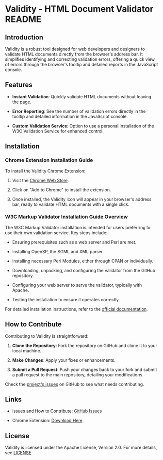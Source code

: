 
  

# Validity - HTML Document Validator README

  

## Introduction

  

Validity is a robust tool designed for web developers and designers to validate HTML documents directly from the browser's address bar. It simplifies identifying and correcting validation errors, offering a quick view of errors through the browser's tooltip and detailed reports in the JavaScript console.

  

## Features

  

-  **Instant Validation**: Quickly validate HTML documents without leaving the page.

-  **Error Reporting**: See the number of validation errors directly in the tooltip and detailed information in the JavaScript console.

-  **Custom Validation Service**: Option to use a personal installation of the W3C Validation Service for enhanced control.

  

## Installation

  

### Chrome Extension Installation Guide

  

To install the Validity Chrome Extension:

1. Visit the [Chrome Web Store](https://chromewebstore.google.com/detail/validity/bbicmjjbohdfglopkidebfccilipgeif).

2. Click on "Add to Chrome" to install the extension.

3. Once installed, the Validity icon will appear in your browser's address bar, ready to validate HTML documents with a single click.

  

### W3C Markup Validator Installation Guide Overview

  

The W3C Markup Validator installation is intended for users preferring to use their own validation service. Key steps include:

- Ensuring prerequisites such as a web server and Perl are met.

- Installing OpenSP, the SGML and XML parser.

- Installing necessary Perl Modules, either through CPAN or individually.

- Downloading, unpacking, and configuring the validator from the GitHub repository.

- Configuring your web server to serve the validator, typically with Apache.

- Testing the installation to ensure it operates correctly.

  

For detailed installation instructions, refer to the [official documentation](http://validator.w3.org/docs/install.html).

  

## How to Contribute

  

Contributing to Validity is straightforward:

1.  **Clone the Repository**: Fork the repository on GitHub and clone it to your local machine.

2.  **Make Changes**: Apply your fixes or enhancements.

3.  **Submit a Pull Request**: Push your changes back to your fork and submit a pull request to the main repository, detailing your modifications.

  

Check the [project's issues](https://github.com/renyard/validity/issues) on GitHub to see what needs contributing.

  

## Links

  

- Issues and How to Contribute: [GitHub Issues](https://github.com/renyard/validity/issues)

- Chrome Extension: [Download Here](https://chromewebstore.google.com/detail/validity/bbicmjjbohdfglopkidebfccilipgeif)

  
## License

Validity is licensed under the Apache License, Version 2.0. For more details, see [LICENSE](./LICENSE).
